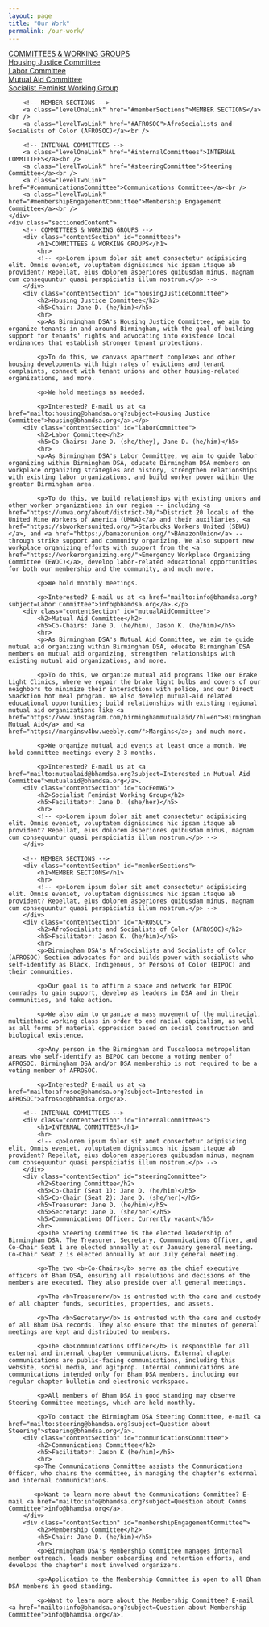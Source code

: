 ```yaml
---
layout: page
title: "Our Work"
permalink: /our-work/
---
```


<div class="mainContainer">
    <div class="scrollableSections">
        <!-- COMMITTEES & WORKING GROUPS -->
        <a class="levelOneLink" href="#committees">COMMITTEES & WORKING GROUPS</a><br />
        <a class="levelTwoLink" href="#housingJusticeCommittee">Housing Justice Committee</a><br />
        <a class="levelTwoLink" href="#laborCommittee">Labor Committee</a><br />
        <a class="levelTwoLink" href="#mutualAidCommittee">Mutual Aid Committee</a><br />
        <a class="levelTwoLink" href="#socFemWG">Socialist Feminist Working Group</a><br />

        <!-- MEMBER SECTIONS -->
        <a class="levelOneLink" href="#memberSections">MEMBER SECTIONS</a><br />
        <a class="levelTwoLink" href="#AFROSOC">AfroSocialists and Socialists of Color (AFROSOC)</a><br />

        <!-- INTERNAL COMMITTEES -->
        <a class="levelOneLink" href="#internalCommittees">INTERNAL COMMITTEES</a><br />
        <a class="levelTwoLink" href="#steeringCommittee">Steering Committee</a><br />
        <a class="levelTwoLink" href="#communicationsCommittee">Communications Committee</a><br />
        <a class="levelTwoLink" href="#membershipEngagementCommittee">Membership Engagement Committee</a><br />
    </div>
    <div class="sectionedContent">
        <!-- COMMITTEES & WORKING GROUPS -->
        <div class="contentSection" id="committees">
            <h1>COMMITTEES & WORKING GROUPS</h1>
            <hr>
            <!-- <p>Lorem ipsum dolor sit amet consectetur adipisicing elit. Omnis eveniet, voluptatem dignissimos hic ipsam itaque ab provident? Repellat, eius dolorem asperiores quibusdam minus, magnam cum consequuntur quasi perspiciatis illum nostrum.</p> -->
        </div>
        <div class="contentSection" id="housingJusticeCommittee">
            <h2>Housing Justice Committee</h2>
            <h5>Chair: Jane D. (he/him)</h5>
            <hr>
            <p>As Birmingham DSA's Housing Justice Committee, we aim to organize tenants in and around Birmingham, with the goal of building support for tenants' rights and advocating into existence local ordinances that establish stronger tenant protections.
            
            <p>To do this, we canvass apartment complexes and other housing developments with high rates of evictions and tenant complaints, connect with tenant unions and other housing-related organizations, and more.
            
            <p>We hold meetings as needed.
            
            <p>Interested? E-mail us at <a href="mailto:housing@bhamdsa.org?subject=Housing Justice Committee">housing@bhamdsa.org</a>.</p>
        <div class="contentSection" id="laborCommittee">
            <h2>Labor Committee</h2>
            <h5>Co-Chairs: Jane D. (she/they), Jane D. (he/him)</h5>
            <hr>
            <p>As Birmingham DSA's Labor Committee, we aim to guide labor organizing within Birmingham DSA, educate Birmingham DSA members on workplace organizing strategies and history, strengthen relationships with existing labor organizations, and build worker power within the greater Birmingham area.

            <p>To do this, we build relationships with existing unions and other worker organizations in our region -- including <a href="https://umwa.org/about/district-20/">District 20 locals of the United Mine Workers of America (UMWA)</a> and their auxiliaries, <a href="https://sbworkersunited.org/">Starbucks Workers United (SBWU)</a>, and <a href="https://bamazonunion.org/">BAmazonUnion</a> -- through strike support and community organizing. We also support new workplace organizing efforts with support from the <a href="https://workerorganizing.org/">Emergency Workplace Organizing Committee (EWOC)</a>, develop labor-related educational opportunities for both our membership and the community, and much more.
            
            <p>We hold monthly meetings.
            
            <p>Interested? E-mail us at <a href="mailto:info@bhamdsa.org?subject=Labor Committee">info@bhamdsa.org</a>.</p>
        <div class="contentSection" id="mutualAidCommittee">
            <h2>Mutual Aid Committee</h2>
            <h5>Co-Chairs: Jane D. (he/him), Jason K. (he/him)</h5>
            <hr>
            <p>As Birmingham DSA's Mutual Aid Committee, we aim to guide mutual aid organizing within Birmingham DSA, educate Birmingham DSA members on mutual aid organizing, strengthen relationships with existing mutual aid organizations, and more.
            
            <p>To do this, we organize mutual aid programs like our Brake Light Clinics, where we repair the brake light bulbs and covers of our neighbors to minimize their interactions with police, and our Direct Snacktion hot meal program. We also develop mutual-aid related educational opportunities; build relationships with existing regional mutual aid organizations like <a href="https://www.instagram.com/birminghammutualaid/?hl=en">Birmingham Mutual Aid</a> and <a href="https://marginsw4bw.weebly.com/">Margins</a>; and much more.
            
            <p>We organize mutual aid events at least once a month. We hold committee meetings every 2-3 months.
            
            <p>Interested? E-mail us at <a href="mailto:mutualaid@bhamdsa.org?subject=Interested in Mutual Aid Committee">mutualaid@bhamdsa.org</a>.
        <div class="contentSection" id="socFemWG">
            <h2>Socialist Feminist Working Group</h2>
            <h5>Facilitator: Jane D. (she/her)</h5>
            <hr>
            <!-- <p>Lorem ipsum dolor sit amet consectetur adipisicing elit. Omnis eveniet, voluptatem dignissimos hic ipsam itaque ab provident? Repellat, eius dolorem asperiores quibusdam minus, magnam cum consequuntur quasi perspiciatis illum nostrum.</p> -->
        </div>

        <!-- MEMBER SECTIONS -->
        <div class="contentSection" id="memberSections">
            <h1>MEMBER SECTIONS</h1>
            <hr>
            <!-- <p>Lorem ipsum dolor sit amet consectetur adipisicing elit. Omnis eveniet, voluptatem dignissimos hic ipsam itaque ab provident? Repellat, eius dolorem asperiores quibusdam minus, magnam cum consequuntur quasi perspiciatis illum nostrum.</p> -->
        </div>
        <div class="contentSection" id="AFROSOC">
            <h2>AfroSocialists and Socialists of Color (AFROSOC)</h2>
            <h5>Facilitator: Jason K. (he/him)</h5>
            <hr>
            <p>Birmingham DSA's AfroSocialists and Socialists of Color (AFROSOC) Section advocates for and builds power with socialists who self-identify as Black, Indigenous, or Persons of Color (BIPOC) and their communities. 
            
            <p>Our goal is to affirm a space and network for BIPOC comrades to gain support, develop as leaders in DSA and in their communities, and take action.
            
            <p>We also aim to organize a mass movement of the multiracial, multiethnic working class in order to end racial capitalism, as well as all forms of material oppression based on social construction and biological existence.
            
            <p>Any person in the Birmingham and Tuscaloosa metropolitan areas who self-identify as BIPOC can become a voting member of AFROSOC. Birmingham DSA and/or DSA membership is not required to be a voting member of AFROSOC.

            <p>Interested? E-mail us at <a href="mailto:afrosoc@bhamdsa.org?subject=Interested in AFROSOC">afrosoc@bhamdsa.org</a>.

        <!-- INTERNAL COMMITTEES -->
        <div class="contentSection" id="internalCommittees">
            <h1>INTERNAL COMMITTEES</h1>
            <hr>
            <!-- <p>Lorem ipsum dolor sit amet consectetur adipisicing elit. Omnis eveniet, voluptatem dignissimos hic ipsam itaque ab provident? Repellat, eius dolorem asperiores quibusdam minus, magnam cum consequuntur quasi perspiciatis illum nostrum.</p> -->
        </div>
        <div class="contentSection" id="steeringCommittee">
            <h2>Steering Committee</h2>
            <h5>Co-Chair (Seat 1): Jane D. (he/him)</h5>
            <h5>Co-Chair (Seat 2): Jane D. (she/her)</h5>
            <h5>Treasurer: Jane D. (he/him)</h5>
            <h5>Secretary: Jane D. (she/her)</h5>
            <h5>Communications Officer: Currently vacant</h5>
            <hr>
            <p>The Steering Committee is the elected leadership of Birmingham DSA. The Treasurer, Secretary, Communications Officer, and Co-Chair Seat 1 are elected annually at our January general meeting. Co-Chair Seat 2 is elected annually at our July general meeting.

            <p>The two <b>Co-Chairs</b> serve as the chief executive officers of Bham DSA, ensuring all resolutions and decisions of the members are executed. They also preside over all general meetings. 

            <p>The <b>Treasurer</b> is entrusted with the care and custody of all chapter funds, securities, properties, and assets. 

            <p>The <b>Secretary</b> is entrusted with the care and custody of all Bham DSA records. They also ensure that the minutes of general meetings are kept and distributed to members.

            <p>The <b>Communications Officer</b> is responsible for all external and internal chapter communications. External chapter communications are public-facing communications, including this website, social media, and agitprop. Internal communications are communications intended only for Bham DSA members, including our regular chapter bulletin and electronic workspace. 
            
            <p>All members of Bham DSA in good standing may observe Steering Committee meetings, which are held monthly.

            <p>To contact the Birmingham DSA Steering Committee, e-mail <a href="mailto:steering@bhamdsa.org?subject=Question about Steering">steering@bhamdsa.org</a>.
        <div class="contentSection" id="communicationsCommittee">
            <h2>Communications Committee</h2>
            <h5>Facilitator: Jason K (he/him)</h5>
            <hr>
           <p>The Communications Committee assists the Communications Officer, who chairs the committee, in managing the chapter's external and internal communications. 

           <p>Want to learn more about the Communications Committee? E-mail <a href="mailto:info@bhamdsa.org?subject=Question about Comms Committee">info@bhamdsa.org</a>.
        </div>
        <div class="contentSection" id="membershipEngagementCommittee">
            <h2>Membership Committee</h2>
            <h5>Chair: Jane D. (he/him)</h5>
            <hr>
            <p>Birmingham DSA's Membership Committee manages internal member outreach, leads member onboarding and retention efforts, and develops the chapter's most involved organizers.

            <p>Application to the Membership Committee is open to all Bham DSA members in good standing.

            <p>Want to learn more about the Membership Committee? E-mail <a href="mailto:info@bhamdsa.org?subject=Question about Membership Committee">info@bhamdsa.org</a>.
